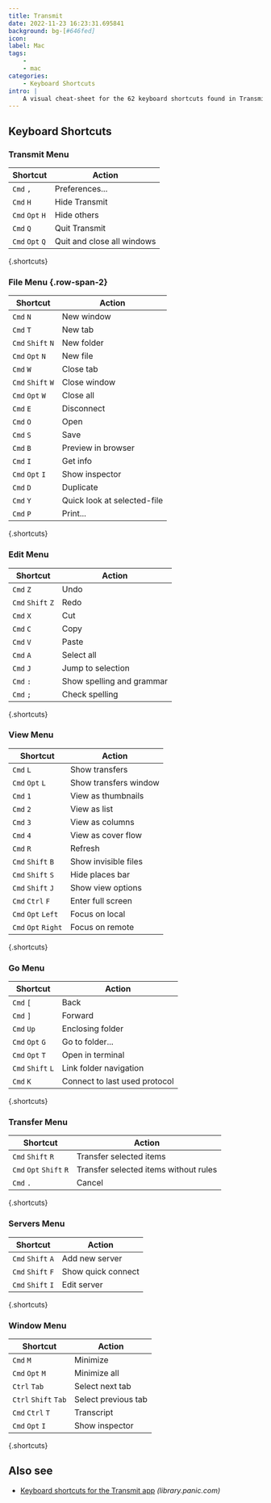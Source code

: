 ```yaml
---
title: Transmit
date: 2022-11-23 16:23:31.695841
background: bg-[#646fed]
icon: 
label: Mac
tags: 
    - 
    - mac
categories:
    - Keyboard Shortcuts
intro: |
    A visual cheat-sheet for the 62 keyboard shortcuts found in Transmit. This application is MacOS-only.
---
```




Keyboard Shortcuts
------------------



### Transmit Menu

Shortcut | Action
---|---
`Cmd` `,`  | Preferences...
`Cmd` `H`  | Hide Transmit
`Cmd` `Opt` `H`  | Hide others
`Cmd` `Q`  | Quit Transmit
`Cmd` `Opt` `Q`  | Quit and close all windows
{.shortcuts}


### File Menu {.row-span-2} 

Shortcut | Action
---|---
`Cmd` `N`  | New window
`Cmd` `T`  | New tab
`Cmd` `Shift` `N`  | New folder
`Cmd` `Opt` `N`  | New file
`Cmd` `W`  | Close tab
`Cmd` `Shift` `W`  | Close window
`Cmd` `Opt` `W`  | Close all
`Cmd` `E`  | Disconnect
`Cmd` `O`  | Open
`Cmd` `S`  | Save
`Cmd` `B`  | Preview in browser
`Cmd` `I`  | Get info
`Cmd` `Opt` `I`  | Show inspector
`Cmd` `D`  | Duplicate
`Cmd` `Y`  | Quick look at selected-file
`Cmd` `P`  | Print...
{.shortcuts}


### Edit Menu

Shortcut | Action
---|---
`Cmd` `Z`  | Undo
`Cmd` `Shift` `Z`  | Redo
`Cmd` `X`  | Cut
`Cmd` `C`  | Copy
`Cmd` `V`  | Paste
`Cmd` `A`  | Select all
`Cmd` `J`  | Jump to selection
`Cmd` `:`  | Show spelling and grammar
`Cmd` `;`  | Check spelling
{.shortcuts}


### View Menu

Shortcut | Action
---|---
`Cmd` `L`  | Show transfers
`Cmd` `Opt` `L`  | Show transfers window
`Cmd` `1`  | View as thumbnails
`Cmd` `2`  | View as list
`Cmd` `3`  | View as columns
`Cmd` `4`  | View as cover flow
`Cmd` `R`  | Refresh
`Cmd` `Shift` `B`  | Show invisible files
`Cmd` `Shift` `S`  | Hide places bar
`Cmd` `Shift` `J`  | Show view options
`Cmd` `Ctrl` `F`  | Enter full screen
`Cmd` `Opt` `Left`  | Focus on local
`Cmd` `Opt` `Right`  | Focus on remote
{.shortcuts}


### Go Menu

Shortcut | Action
---|---
`Cmd` `[`  | Back
`Cmd` `]`  | Forward
`Cmd` `Up`  | Enclosing folder
`Cmd` `Opt` `G`  | Go to folder...
`Cmd` `Opt` `T`  | Open in terminal
`Cmd` `Shift` `L`  | Link folder navigation
`Cmd` `K`  | Connect to last used protocol
{.shortcuts}


### Transfer Menu

Shortcut | Action
---|---
`Cmd` `Shift` `R`  | Transfer selected items
`Cmd` `Opt` `Shift` `R`  | Transfer selected items without rules
`Cmd` `.`  | Cancel
{.shortcuts}


### Servers Menu

Shortcut | Action
---|---
`Cmd` `Shift` `A`  | Add new server
`Cmd` `Shift` `F`  | Show quick connect
`Cmd` `Shift` `I`  | Edit server
{.shortcuts}


### Window Menu

Shortcut | Action
---|---
`Cmd` `M`  | Minimize
`Cmd` `Opt` `M`  | Minimize all
`Ctrl` `Tab`  | Select next tab
`Ctrl` `Shift` `Tab`  | Select previous tab
`Cmd` `Ctrl` `T`  | Transcript
`Cmd` `Opt` `I`  | Show inspector
{.shortcuts}




Also see
--------
- [Keyboard shortcuts for the Transmit app](https://library.panic.com/transmit/transmit5/shortcuts/) _(library.panic.com)_
